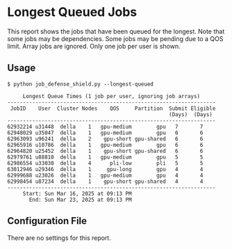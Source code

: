 # Longest Queued Jobs

This report shows the jobs that have been queued for the longest. Note that some jobs may be dependencies. Some jobs may be pending due to a QOS limit. Array jobs are ignored. Only one job per user is shown.

## Usage

```
$ python job_defense_shield.py --longest-queued

     Longest Queue Times (1 job per user, ignoring job arrays)     
-------------------------------------------------------------------
 JobID    User  Cluster Nodes    QOS     Partition  Submit Eligible
                                                    (Days)  (Days) 
-------------------------------------------------------------------
62932214 u31448  della    1   gpu-medium        gpu   7       7    
62948029 u35047  della    1   gpu-medium        gpu   6       6    
62963093 u96241  della    2    gpu-short gpu-shared   6       6    
62965916 u10786  della    1   gpu-medium        gpu   6       6    
62964820 u25452  della    1    gpu-short gpu-shared   6       6    
62979761 u88810  della    1   gpu-medium        gpu   5       5    
62986554 u33030  della    4      pli-low        pli   5       5    
63012946 u29346  della    1     gpu-long        gpu   4       4    
62999688 u23026  della    1   gpu-medium        gpu   4       4    
62998454 u87234  della    1    gpu-short gpu-shared   4       4    
-------------------------------------------------------------------
     Start: Sun Mar 16, 2025 at 09:13 PM
       End: Sun Mar 23, 2025 at 09:13 PM
```

## Configuration File

There are no settings for this report.
